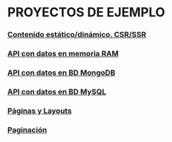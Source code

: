 # PROYECTOS DE EJEMPLO

### [Contenido estático/dinámico. CSR/SSR](https://github.com/jamj2000/nxrender)
### [API con datos en memoria RAM](https://github.com/jamj2000/nxapi-memory)
### [API con datos en BD MongoDB](https://github.com/jamj2000/nxapi-mongodb)
### [API con datos en BD MySQL](https://github.com/jamj2000/nxapi-mysql)
### [Páginas y Layouts](https://github.com/jamj2000/nxapp-router)
### [Paginación](https://github.com/jamj2000/nxpagination)